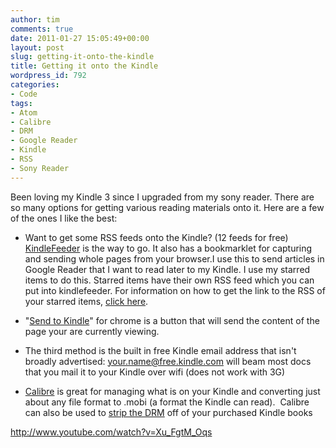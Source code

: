 ```yaml
---
author: tim
comments: true
date: 2011-01-27 15:05:49+00:00
layout: post
slug: getting-it-onto-the-kindle
title: Getting it onto the Kindle
wordpress_id: 792
categories:
- Code
tags:
- Atom
- Calibre
- DRM
- Google Reader
- Kindle
- RSS
- Sony Reader
---
```


Been loving my Kindle 3 since I upgraded from my sony reader. There are so many options for getting various reading materials onto it.  Here are a few of the ones I like the best:



	
  * Want to get some RSS feeds onto the Kindle? (12 feeds for free) [KindleFeeder](http://kindlefeeder.com/) is the way to go.  It also has a bookmarklet for capturing and sending whole pages from your browser.I use this to send articles in Google Reader that I want to read later to my Kindle.  I use my starred items to do this.  Starred items have their own RSS feed which you can put into kindlefeeder.  For information on how to get the link to the RSS of your starred items, [click here](http://www.freewaregenius.com/2008/01/16/how-to-broadcast-your-google-reader-starred-items-to-an-rss-feed-or-widget-on-your-blog/).

	
  * "[Send to Kindle](https://chrome.google.com/webstore/detail/ipkfnchcgalnafehpglfbommidgmalan#)" for chrome is a button that will send the content of the page your are currently viewing.

	
  * The third method is the built in free Kindle email address that isn't broadly advertised:  [your.name@free.kindle.com](your.name@free.kindle.com) will beam most docs that you mail it to your Kindle over wifi (does not work with 3G)

	
  * [Calibre](http://calibre-ebook.com/) is great for managing what is on your Kindle and converting just about any file format to .mobi (a format the Kindle can read).   Calibre can also be used to [strip the DRM](https://apprenticealf.wordpress.com/2011/01/13/ebooks-formats-drm-and-you-%E2%80%94-a-guide-for-the-perplexed/) off of your purchased Kindle books


http://www.youtube.com/watch?v=Xu_FgtM_Oqs
